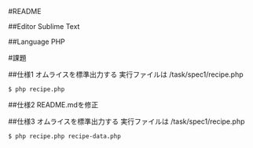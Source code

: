 #README

##Editor
Sublime Text

##Language
PHP

#課題

##仕様1
オムライスを標準出力する
実行ファイルは /task/spec1/recipe.php
```
$ php recipe.php
```

##仕様2
README.mdを修正

##仕様3
オムライスを標準出力する
実行ファイルは /task/spec1/recipe.php
```
$ php recipe.php recipe-data.php
```


